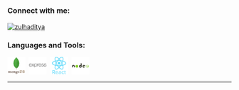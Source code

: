 <h3 align="left">Connect with me:</h3>
<p align="left">
<a href="https://linkedin.com/in/zulhaditya" target="blank"><img align="center" src="https://raw.githubusercontent.com/rahuldkjain/github-profile-readme-generator/master/src/images/icons/Social/linked-in-alt.svg" alt="zulhaditya" height="30" width="40" /></a>
</p>

<h3 align="left">Languages and Tools:</h3>
<div>
    <img
      src="https://github.com/devicons/devicon/blob/master/icons/mongodb/mongodb-original-wordmark.svg"
      title="MongoDB"
      alt="MongoDB"
      width="40"
      height="40"
    />&nbsp;
    <img
      src="https://github.com/devicons/devicon/blob/master/icons/express/express-original-wordmark.svg"
      title="Express"
      alt="Express"
      width="40"
      height="40"
    />&nbsp;
    <img
      src="https://github.com/devicons/devicon/blob/master/icons/react/react-original-wordmark.svg"
      title="React"
      alt="React"
      width="40"
      height="40"
    />&nbsp;
    <img
      src="https://github.com/devicons/devicon/blob/master/icons/nodejs/nodejs-original-wordmark.svg"
      title="NodeJS"
      alt="NodeJS"
      width="40"
      height="40"
    />&nbsp;
  </div>
<hr>
